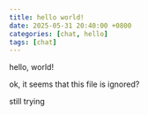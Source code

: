 ```yaml
---
title: hello world!
date: 2025-05-31 20:40:00 +0800
categories: [chat, hello]
tags: [chat]
---
```


hello, world!

ok, it seems that this file is ignored?

still trying